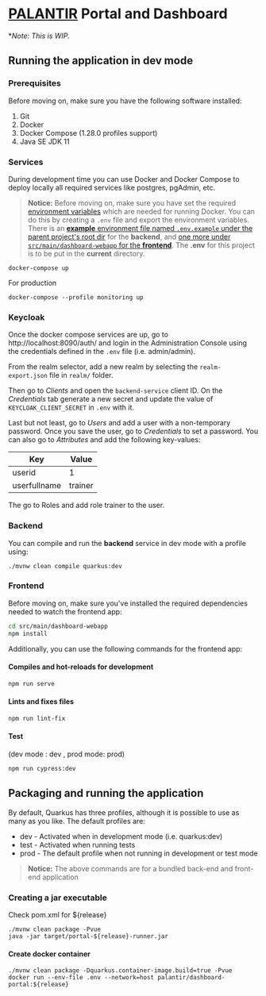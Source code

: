 # [**PALANTIR**](../) **Portal and Dashboard**

**Note: This is WIP.*

## Running the application in dev mode

### Prerequisites

Before moving on, make sure you have the following software installed:

1. Git
2. Docker
3. Docker Compose (1.28.0 profiles support)
4. Java SE JDK 11

### Services

During development time you can use Docker and Docker Compose to deploy locally all required services like postgres, pgAdmin, etc.

> **Notice:** Before moving on, make sure you have set the required [environment variables](https://docs.docker.com/compose/environment-variables/) which are needed for running Docker. You can do this by creating a `.env` file and export the environment variables. There is an [**example** environment file named `.env.example` under the parent project's root dir](../.env.example) for the **backend**, and [one more under `src/main/dashboard-webapp` for the **frontend**](./src/main/dashboard-webapp/.env.example). The **.env** for this project is to be put in the **current** directory.


```$shell
docker-compose up
```
For production
```$shell
docker-compose --profile monitoring up
```

### Keycloak

Once the docker compose services are up, go to http://localhost:8090/auth/ and login in the Administration Console using the credentials defined in the `.env` file (i.e. admin/admin).

From the realm selector, add a new realm by selecting the `realm-export.json` file in `realm/` folder.

Then go to _Clients_ and open the `backend-service` client ID. On the _Credentials_ tab generate a new secret and update the value of `KEYCLOAK_CLIENT_SECRET` in `.env` with it.

Last but not least, go to _Users_ and add a user with a non-temporary password. Once you save the user, go to _Credentials_ to set a password. You can also go to _Attributes_ and add the following key-values:

| Key          | Value   |
| ------------ | ------- |
| userid       | 1       |
| userfullname | trainer |

The go to Roles and add role trainer to the user.
### Backend

You can compile and run the **backend** service in dev mode with a profile using:

```
./mvnw clean compile quarkus:dev
```

### Frontend

Before moving on, make sure you've installed the required dependencies needed to watch the frontend app:

```sh
cd src/main/dashboard-webapp
npm install
```

Additionally, you can use the following commands for the frontend app:

#### Compiles and hot-reloads for development

```sh
npm run serve
```

#### Lints and fixes files

```sh
npm run lint-fix
```

#### Test

(dev mode : dev , prod mode: prod)
```sh
npm run cypress:dev
```

## Packaging and running the application
By default, Quarkus has three profiles, although it is possible to use as many as you like. The default profiles are:

- dev - Activated when in development mode (i.e. quarkus:dev)
- test - Activated when running tests
- prod - The default profile when not running in development or test mode

> **Notice:** The above commands are for a bundled back-end and front-end application
### Creating a jar executable
Check pom.xml for ${release}

```$shell
./mvnw clean package -Pvue
java -jar target/portal-${release}-runner.jar
```

#### Create docker container
```$shell
./mvnw clean package -Dquarkus.container-image.build=true -Pvue
docker run --env-file .env --network=host palantir/dashboard-portal:${release}
```
